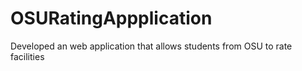# OSURatingAppplication
Developed an web application that allows students from OSU to rate facilities
